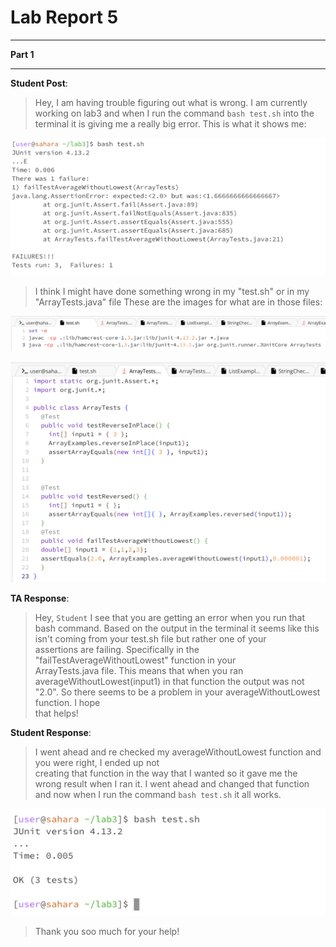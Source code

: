 # Lab Report 5

---

**Part 1**

---

**Student Post**:
   
   > Hey, I am having trouble figuring out what is wrong. I am currently working on lab3 and when I run
   > the command `bash test.sh` into the terminal it is giving me a really big error. This is what it shows me:
   
   ![Image](Lab5_Pic1.png)
   
   > I think I might have done something wrong in my "test.sh" or in my "ArrayTests.java" file
   > These are the images for what are in those files:

   ![Image](Lab5_Pic2.png)

   ![Image](Lab5_Pic3.png)

**TA Response**:

  > Hey, `Student` I see that you are getting an error when you run that bash command. Based on the output
  > in the terminal it seems like this isn't coming from your test.sh file but rather one of your   
  > assertions are failing. Specifically in the "failTestAverageWithoutLowest" function in your       
  > ArrayTests.java file. This means that when you ran averageWithoutLowest(input1) in that function the
  > output was not "2.0". So there seems to be a problem in your averageWithoutLowest function. I hope   
  > that helps!    

**Student Response**:

  > I went ahead and re checked my averageWithoutLowest function and you were right, I ended up not   
  > creating that function in the way that I wanted so it gave me the wrong result when I ran it.
  > I went ahead and changed that function and now when I run the command `bash test.sh` it all works.

  ![Image](Lab5_Pic4.png)

  > Thank you soo much for your help!
   

   
